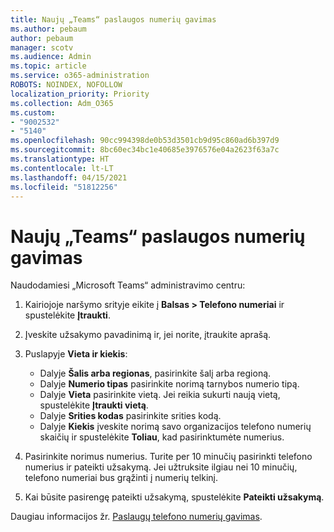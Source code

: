 ```yaml
---
title: Naujų „Teams“ paslaugos numerių gavimas
ms.author: pebaum
author: pebaum
manager: scotv
ms.audience: Admin
ms.topic: article
ms.service: o365-administration
ROBOTS: NOINDEX, NOFOLLOW
localization_priority: Priority
ms.collection: Adm_O365
ms.custom:
- "9002532"
- "5140"
ms.openlocfilehash: 90cc994398de0b53d3501cb9d95c860ad6b397d9
ms.sourcegitcommit: 8bc60ec34bc1e40685e3976576e04a2623f63a7c
ms.translationtype: HT
ms.contentlocale: lt-LT
ms.lasthandoff: 04/15/2021
ms.locfileid: "51812256"
---
```

# <a name="get-new-service-numbers-for-teams"></a>Naujų „Teams“ paslaugos numerių gavimas

Naudodamiesi „Microsoft Teams“ administravimo centru:

1. Kairiojoje naršymo srityje eikite į **Balsas > Telefono numeriai** ir spustelėkite **Įtraukti**.
2. Įveskite užsakymo pavadinimą ir, jei norite, įtraukite aprašą.
3. Puslapyje **Vieta ir kiekis**:

    - Dalyje **Šalis arba regionas**, pasirinkite šalį arba regioną.
    - Dalyje **Numerio tipas** pasirinkite norimą tarnybos numerio tipą.
    - Dalyje **Vieta** pasirinkite vietą. Jei reikia sukurti naują vietą, spustelėkite **Įtraukti vietą**.
    - Dalyje **Srities kodas** pasirinkite srities kodą.
    - Dalyje **Kiekis** įveskite norimą savo organizacijos telefono numerių skaičių ir spustelėkite **Toliau**, kad pasirinktumėte numerius.
    
4. Pasirinkite norimus numerius. Turite per 10 minučių pasirinkti telefono numerius ir pateikti užsakymą. Jei užtruksite ilgiau nei 10 minučių, telefono numeriai bus grąžinti į numerių telkinį.
5. Kai būsite pasirengę pateikti užsakymą, spustelėkite **Pateikti užsakymą**.

Daugiau informacijos žr. [Paslaugų telefono numerių gavimas](https://docs.microsoft.com/microsoftteams/getting-service-phone-numbers).
